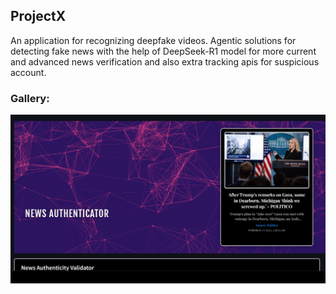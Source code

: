 ## ProjectX
An application for recognizing deepfake videos. Agentic solutions for detecting fake news with the help of DeepSeek-R1 model for more current and advanced news verification and also extra tracking apis for suspicious account.


### Gallery:

![Demo](gallery.gif)

